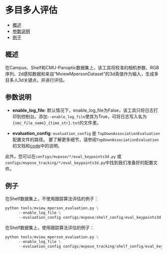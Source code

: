 # 多目多人评估

- [概述](#概述)
- [参数说明](#参数说明)
- [例子](#例子)

## 概述

在Campus、Shelf和CMU-Panoptic数据集上，该工具将校准的相机参数、RGB序列、2d感知数据和来自“MviewMpersonDataset”的3d真值作为输入，生成多目多人3d关键点，并进行评估。

## 参数说明

- **enable_log_file**:
默认情况下，enable_log_file为False，该工具只将日志打印到控制台。添加`--enable_log_file`使其为True，可将日志写入名为` {smc_file_name}_{time_str}.txt`的文件里。

- **evaluation_config**:
`evaluation_config` 是 `TopDownAssociationEvaluation` 配置文件的路径。 要了解更多细节，请参阅`TopDownAssociationEvaluation`的文档和[code](../../../xrmocap/core/evaluation/top_down_association_evaluation.py)中的说明。

此外，您可以在`configs/mvpose/*/eval_keypoints3d.py` 或 `configs/mvpose_tracking/*/eval_keypoints3d.py`中找到我们准备好的配置文件。

## 例子

在Shelf数据集上，不使用跟踪算法评估的例子：

```python
python tools/mview_mperson_evaluation.py \
      --enable_log_file \
      --evaluation_config configs/mvpose/shelf_config/eval_keypoints3d.py
```

在Shelf数据集上，使用跟踪算法评估的例子：

```python
python tools/mview_mperson_evaluation.py \
      --enable_log_file \
      --evaluation_config configs/mvpose_tracking/shelf_config/eval_keypoints3d.py
```
